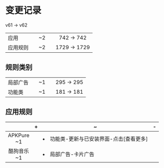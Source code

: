 # 变更记录

v61 -> v62

||||||
|-|:-:|:-:|:-:|:-:|
|应用||~2||742 -> 742|
|应用规则||~2||1729 -> 1729|

## 规则类别

||||||
|-|:-:|:-:|:-:|:-:|
|局部广告||~1||295 -> 295|
|功能类||~1||181 -> 181|

## 应用规则

||+|~|-|
|:-:|-|-|-|
|APKPure<br>~1||<li>功能类-更新与已安装界面-点击[查看更多]||
|酷狗音乐<br>~1||<li>局部广告-卡片广告||
